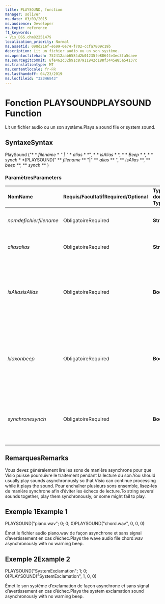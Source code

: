 ```yaml
---
title: PLAYSOUND, fonction
manager: soliver
ms.date: 03/09/2015
ms.audience: Developer
ms.topic: reference
f1_keywords:
- Vis_DSS.chm82251479
localization_priority: Normal
ms.assetid: 098d216f-e699-0e74-f702-ccfa7809c19b
description: Lit un fichier audio ou un son système.
ms.openlocfilehash: 752412aab6584d2b01235fe88644e3ec3fa5daee
ms.sourcegitcommit: 8fe462c32b91c87911942c188f3445e85a54137c
ms.translationtype: MT
ms.contentlocale: fr-FR
ms.lasthandoff: 04/23/2019
ms.locfileid: "32346843"
---
```

# <a name="playsound-function"></a><span data-ttu-id="8abdc-103">Fonction PLAYSOUND</span><span class="sxs-lookup"><span data-stu-id="8abdc-103">PLAYSOUND Function</span></span>

<span data-ttu-id="8abdc-104">Lit un fichier audio ou un son système.</span><span class="sxs-lookup"><span data-stu-id="8abdc-104">Plays a sound file or system sound.</span></span> 
  
## <a name="syntax"></a><span data-ttu-id="8abdc-105">Syntaxe</span><span class="sxs-lookup"><span data-stu-id="8abdc-105">Syntax</span></span>

<span data-ttu-id="8abdc-106">PlaySound ("\* \* *filename* \* *" | "* \* *alias* \* \*", \* \* *isAlias* \* \*, \* \* *Beep* \* \*, \* \* *synch* \* \*)</span><span class="sxs-lookup"><span data-stu-id="8abdc-106">PLAYSOUND(" \*\* *filename* \*\* "|" \*\* *alias* \*\* ", \*\* *isAlias* \*\*, \*\* *beep* \*\*, \*\* *synch* \*\* )</span></span> 
  
### <a name="parameters"></a><span data-ttu-id="8abdc-107">Paramètres</span><span class="sxs-lookup"><span data-stu-id="8abdc-107">Parameters</span></span>

|<span data-ttu-id="8abdc-108">**Nom**</span><span class="sxs-lookup"><span data-stu-id="8abdc-108">**Name**</span></span>|<span data-ttu-id="8abdc-109">**Requis/Facultatif**</span><span class="sxs-lookup"><span data-stu-id="8abdc-109">**Required/Optional**</span></span>|<span data-ttu-id="8abdc-110">**Type de données**</span><span class="sxs-lookup"><span data-stu-id="8abdc-110">**Data Type**</span></span>|<span data-ttu-id="8abdc-111">**Description**</span><span class="sxs-lookup"><span data-stu-id="8abdc-111">**Description**</span></span>|
|:-----|:-----|:-----|:-----|
| <span data-ttu-id="8abdc-112">_nomdefichier_</span><span class="sxs-lookup"><span data-stu-id="8abdc-112">_filename_</span></span> <br/> |<span data-ttu-id="8abdc-113">Obligatoire</span><span class="sxs-lookup"><span data-stu-id="8abdc-113">Required</span></span>  <br/> |<span data-ttu-id="8abdc-114">**String**</span><span class="sxs-lookup"><span data-stu-id="8abdc-114">**String**</span></span> <br/> |<span data-ttu-id="8abdc-115">Nom du fichier audio à lire.</span><span class="sxs-lookup"><span data-stu-id="8abdc-115">The name of the sound file you want to play.</span></span>  <br/> |
| <span data-ttu-id="8abdc-116">_alias_</span><span class="sxs-lookup"><span data-stu-id="8abdc-116">_alias_</span></span> <br/> |<span data-ttu-id="8abdc-117">Obligatoire</span><span class="sxs-lookup"><span data-stu-id="8abdc-117">Required</span></span>  <br/> |<span data-ttu-id="8abdc-118">**String**</span><span class="sxs-lookup"><span data-stu-id="8abdc-118">**String**</span></span> <br/> | <span data-ttu-id="8abdc-119">Son système représenté par un alias.</span><span class="sxs-lookup"><span data-stu-id="8abdc-119">A system sound represented by an alias.</span></span>  <br/> |
| <span data-ttu-id="8abdc-120">_isAlias_</span><span class="sxs-lookup"><span data-stu-id="8abdc-120">_isAlias_</span></span> <br/> |<span data-ttu-id="8abdc-121">Obligatoire</span><span class="sxs-lookup"><span data-stu-id="8abdc-121">Required</span></span>  <br/> |<span data-ttu-id="8abdc-122">**Booléen**</span><span class="sxs-lookup"><span data-stu-id="8abdc-122">**Boolean**</span></span> <br/> | <span data-ttu-id="8abdc-123">Indique si l’expression précédente est un alias ou un nom de fichier ; une valeur non nulle est un alias.</span><span class="sxs-lookup"><span data-stu-id="8abdc-123">Specifies whether the preceding expression is an alias or file name; use a non-zero value to specify an alias.</span></span>  <br/> |
| <span data-ttu-id="8abdc-124">_klaxon_</span><span class="sxs-lookup"><span data-stu-id="8abdc-124">_beep_</span></span> <br/> |<span data-ttu-id="8abdc-125">Obligatoire</span><span class="sxs-lookup"><span data-stu-id="8abdc-125">Required</span></span>  <br/> |<span data-ttu-id="8abdc-126">**Booléen**</span><span class="sxs-lookup"><span data-stu-id="8abdc-126">**Boolean**</span></span> <br/> |<span data-ttu-id="8abdc-127">Microsoft Visio émet un signal sonore s’il n’arrive pas à lire le son ; une valeur non nulle active le signal sonore.</span><span class="sxs-lookup"><span data-stu-id="8abdc-127">Specifies whether Microsoft Visio beeps when sound can't be played; use a non-zero number to beep.</span></span>  <br/> |
| <span data-ttu-id="8abdc-128">_synchrone_</span><span class="sxs-lookup"><span data-stu-id="8abdc-128">_synch_</span></span> <br/> |<span data-ttu-id="8abdc-129">Obligatoire</span><span class="sxs-lookup"><span data-stu-id="8abdc-129">Required</span></span>  <br/> |<span data-ttu-id="8abdc-130">**Booléen**</span><span class="sxs-lookup"><span data-stu-id="8abdc-130">**Boolean**</span></span> <br/> |<span data-ttu-id="8abdc-131">Détermine si les sons sont lus de manière asynchrone (0) ou synchrone (1).</span><span class="sxs-lookup"><span data-stu-id="8abdc-131">Determines whether sounds are played asynchronously (0) or synchronously (1).</span></span>  <br/> |
   
## <a name="remarks"></a><span data-ttu-id="8abdc-132">Remarques</span><span class="sxs-lookup"><span data-stu-id="8abdc-132">Remarks</span></span>

<span data-ttu-id="8abdc-133">Vous devez généralement lire les sons de manière asynchrone pour que Visio puisse poursuivre le traitement pendant la lecture du son.</span><span class="sxs-lookup"><span data-stu-id="8abdc-133">You should usually play sounds asynchronously so that Visio can continue processing while it plays the sound.</span></span> <span data-ttu-id="8abdc-134">Pour enchaîner plusieurs sons ensemble, lisez-les de manière synchrone afin d’éviter les échecs de lecture.</span><span class="sxs-lookup"><span data-stu-id="8abdc-134">To string several sounds together, play them synchronously, or some might fail to play.</span></span> 
  
## <a name="example-1"></a><span data-ttu-id="8abdc-135">Exemple 1</span><span class="sxs-lookup"><span data-stu-id="8abdc-135">Example 1</span></span>

<span data-ttu-id="8abdc-136">PLAYSOUND("piano.wav"; 0; 0; 0)</span><span class="sxs-lookup"><span data-stu-id="8abdc-136">PLAYSOUND("chord.wav", 0, 0, 0)</span></span>
  
<span data-ttu-id="8abdc-137">Émet le fichier audio piano.wav de façon asynchrone et sans signal d’avertissement en cas d’échec.</span><span class="sxs-lookup"><span data-stu-id="8abdc-137">Plays the wave audio file chord.wav asynchronously with no warning beep.</span></span>
  
## <a name="example-2"></a><span data-ttu-id="8abdc-138">Exemple 2</span><span class="sxs-lookup"><span data-stu-id="8abdc-138">Example 2</span></span>

<span data-ttu-id="8abdc-139">PLAYSOUND("SystemExclamation"; 1; 0; 0)</span><span class="sxs-lookup"><span data-stu-id="8abdc-139">PLAYSOUND("SystemExclamation", 1, 0, 0)</span></span>
  
<span data-ttu-id="8abdc-140">Émet le son système d’exclamation de façon asynchrone et sans signal d’avertissement en cas d’échec.</span><span class="sxs-lookup"><span data-stu-id="8abdc-140">Plays the system exclamation sound asynchronously with no warning beep.</span></span>
  

